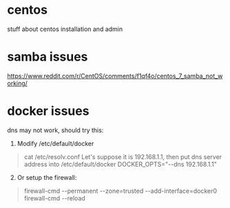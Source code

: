 # centos
stuff about centos installation and admin

# samba issues
https://www.reddit.com/r/CentOS/comments/f1qf4o/centos_7_samba_not_working/

# docker issues
dns may not work, should try this: 

1. Modify /etc/default/docker
> cat /etc/resolv.conf
Let's suppose it is 192.168.1.1, then put dns server address into /etc/default/docker
> DOCKER_OPTS="--dns 192.168.1.1"
2. Or setup the firewall: 
> firewall-cmd --permanent --zone=trusted --add-interface=docker0
> firewall-cmd --reload
